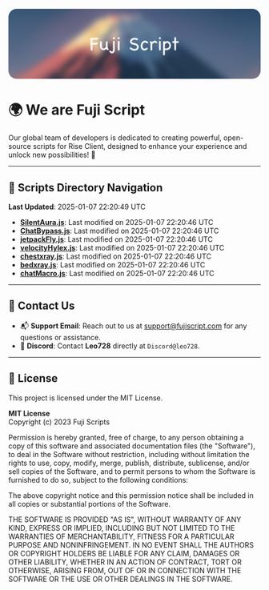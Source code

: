 ![Banner](.github/b.webp)

# 🌍 **We are Fuji Script**

Our global team of developers is dedicated to creating powerful, open-source scripts for Rise Client, designed to enhance your experience and unlock new possibilities! 🌟

---
<!-- SCRIPTS_NAVIGATION_START -->
## 📂 **Scripts Directory Navigation**

**Last Updated**: 2025-01-07 22:20:49 UTC

- **[SilentAura.js](scripts/SilentAura.js)**: Last modified on 2025-01-07 22:20:46 UTC
- **[ChatBypass.js](scripts/ChatBypass.js)**: Last modified on 2025-01-07 22:20:46 UTC
- **[jetpackFly.js](scripts/jetpackFly.js)**: Last modified on 2025-01-07 22:20:46 UTC
- **[velocityHylex.js](scripts/velocityHylex.js)**: Last modified on 2025-01-07 22:20:46 UTC
- **[chestxray.js](scripts/chestxray.js)**: Last modified on 2025-01-07 22:20:46 UTC
- **[bedxray.js](scripts/bedxray.js)**: Last modified on 2025-01-07 22:20:46 UTC
- **[chatMacro.js](scripts/chatMacro.js)**: Last modified on 2025-01-07 22:20:46 UTC

<!-- SCRIPTS_NAVIGATION_END -->

---

## 💬 **Contact Us**  
- 📬 **Support Email**: Reach out to us at [support@fujiscript.com](mailto:support@fujiscript.com) for any questions or assistance.  
- 💬 **Discord**: Contact **Leo728** directly at `Discord@leo728`.

---

## 📜 **License**

This project is licensed under the MIT License.  

**MIT License**  
Copyright (c) 2023 Fuji Scripts  

Permission is hereby granted, free of charge, to any person obtaining a copy of this software and associated documentation files (the "Software"), to deal in the Software without restriction, including without limitation the rights to use, copy, modify, merge, publish, distribute, sublicense, and/or sell copies of the Software, and to permit persons to whom the Software is furnished to do so, subject to the following conditions:  

The above copyright notice and this permission notice shall be included in all copies or substantial portions of the Software.  

THE SOFTWARE IS PROVIDED "AS IS", WITHOUT WARRANTY OF ANY KIND, EXPRESS OR IMPLIED, INCLUDING BUT NOT LIMITED TO THE WARRANTIES OF MERCHANTABILITY, FITNESS FOR A PARTICULAR PURPOSE AND NONINFRINGEMENT. IN NO EVENT SHALL THE AUTHORS OR COPYRIGHT HOLDERS BE LIABLE FOR ANY CLAIM, DAMAGES OR OTHER LIABILITY, WHETHER IN AN ACTION OF CONTRACT, TORT OR OTHERWISE, ARISING FROM, OUT OF OR IN CONNECTION WITH THE SOFTWARE OR THE USE OR OTHER DEALINGS IN THE SOFTWARE.  
